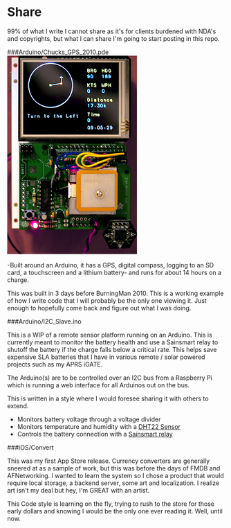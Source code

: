 # Share
99% of what I write I cannot share as it's for clients burdened with NDA's and copyrights, but what I can share I'm going to start posting in this repo.

###Arduino/Chucks_GPS_2010.pde
![alt tag](images/1000w.png)

-Built around an Arduino, it has a GPS, digital compass, logging to an SD card, a touchscreen and a lithium battery- and runs for about 14 hours on a charge.

This was built in 3 days before BurningMan 2010.  This is a working example of how I write code that I will probably be the only one viewing it.  Just enough to hopefully come back and figure out what I was doing.


###Arduino/I2C_Slave.ino

This is a WIP of a remote sensor platform running on an Arduino.  This is currently meant to monitor the battery health and use a Sainsmart relay to shutoff the battery if the charge falls below a critical rate.  This helps save expensive SLA batteries that I have in various remote / solar powered projects such as my APRS iGATE.

The Arduino(s) are to be controlled over an I2C bus from a Raspberry Pi which is running a web interface for all Arduinos out on the bus.

This is written in a style where I would foresee sharing it with others to extend.

- Monitors battery voltage through a voltage divider
- Monitors temperature and humidity with a [DHT22 Sensor](http://www.adafruit.com/products/385?gclid=CL-95abFpMQCFQenaQodpaQAVA)
- Controls the battery connection with a [Sainsmart relay](http://www.sainsmart.com/arduino-compatibles-1/relay.html)


###iOS/Convert

This was my first App Store release.  Currency converters are generally sneered at as a sample of work, but this was before the days of FMDB and AFNetworking.  I wanted to learn the system so I chose a product that would require local storage, a backend server, some art and localization.  I realize art isn't my deal but hey, I'm GREAT with an artist.  

This Code style is learning on the fly, trying to rush to the store for those early dollars and knowing I would be the only one ever reading it.  Well, until now.



